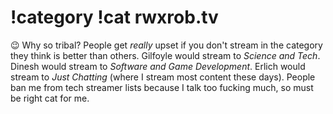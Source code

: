 # !category !cat rwxrob.tv

😉 Why so tribal? People get *really* upset if you don't stream in the category they think is better than others. Gilfoyle would stream to *Science and Tech*. Dinesh would stream to *Software and Game Development*. Erlich would stream to *Just Chatting* (where I stream most content these days). People ban me from tech streamer lists because I talk too fucking much, so must be right cat for me.
